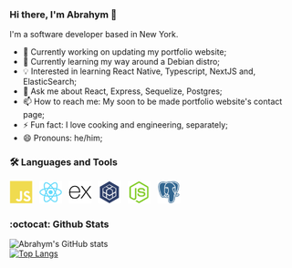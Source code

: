 ### Hi there, I'm Abrahym 👋

I'm a software developer based in New York.

-   🔭 Currently working on updating my portfolio website;
-   🌱 Currently learning my way around a Debian distro;
-   💡 Interested in learning React Native, Typescript, NextJS and, ElasticSearch;
-   💬 Ask me about React, Express, Sequelize, Postgres;
-   📫 How to reach me: My soon to be made portfolio website's contact page;
-   ⚡ Fun fact: I love cooking and engineering, separately;
-   😄 Pronouns: he/him;

### 🛠️ Languages and Tools

<a href="https://javascript.com/" title="Javascript" target="_blank"><img src="https://github.com/devicons/devicon/blob/master/icons/javascript/javascript-plain.svg" width="40" alt="Javascript"></a> &nbsp;
<a href="https://reactjs.org/" title="React" target="_blank"><img src="https://github.com/devicons/devicon/blob/master/icons/react/react-original.svg" width="40" alt="React"></a> &nbsp;
<a href="https://expressjs.com/" title="Express" target="_blank"><img src="https://github.com/devicons/devicon/blob/master/icons/express/express-original.svg" width="40" fill="blue" alt="Express"></a> &nbsp;
<a href="https://sequelize.org/" title="Sequelize" target="_blank"><img src="https://github.com/devicons/devicon/blob/master/icons/sequelize/sequelize-plain.svg" width="40" alt="Sequelize"></a> &nbsp;
<a href="https://nodejs.org/en/" title="Node" target="_blank"><img src="https://github.com/devicons/devicon/blob/master/icons/nodejs/nodejs-plain.svg" width="40" alt="React"></a> &nbsp;
<a href="https://postgresql.org/" title="PostgreSQL" target="_blank"><img src="https://github.com/devicons/devicon/blob/master/icons/postgresql/postgresql-plain.svg" width="40" alt="PostgreSQL"></a> &nbsp;

### :octocat: Github Stats

![Abrahym's GitHub stats](https://github-readme-stats.vercel.app/api?username=abrahym-sharfeldden&show_icons=true&theme=github_dark) <br />
[![Top Langs](https://github-readme-stats.vercel.app/api/top-langs/?username=abrahym-sharfeldden&layout=compact&theme=github_dark)](https://github.com/abrahym-sharfeldden)
